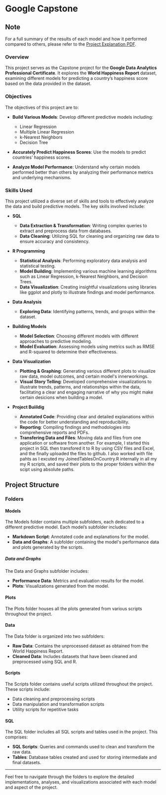 # Google Capstone

## Note

For a full summary of the results of each model and how it performed compared to others, please refer to the [Project Explanation PDF](/Project_Explanation.pdf).

### Overview

This project serves as the Capstone project for the **Google Data Analytics Professional Certificate**. It explores the **World Happiness Report** dataset, examining different models for predicting a country’s happiness score based on the data provided in the dataset.

### Objectives

The objectives of this project are to:

- **Build Various Models**: Develop different predictive models including:
  - Linear Regression
  - Multiple Linear Regression
  - k-Nearest Neighbors
  - Decision Tree

- **Accurately Predict Happiness Scores**: Use the models to predict countries’ happiness scores.

- **Analyze Model Performance**: Understand why certain models performed better than others by analyzing their performance metrics and underlying mechanisms.

### Skills Used

This project utilized a diverse set of skills and tools to effectively analyze the data and build predictive models. The key skills involved include:

- **SQL**
  - **Data Extraction & Transformation**: Writing complex queries to extract and preprocess data from databases.
  - **Data Cleaning**: Utilizing SQL for cleaning and organizing raw data to ensure accuracy and consistency.

- **R Programming**
  - **Statistical Analysis**: Performing exploratory data analysis and statistical testing.
  - **Model Building**: Implementing various machine learning algorithms such as Linear Regression, k-Nearest Neighbors, and Decision Trees.
  - **Data Visualization**: Creating insightful visualizations using libraries like ggplot and plotly to illustrate findings and model performance.

- **Data Analysis**
  - **Exploring Data**: Identifying patterns, trends, and groups within the dataset.
    
- **Building Models**
  - **Model Selection**: Choosing different models with different approaches to predictive modeling.
  - **Model Evaluation**: Assessing models using metrics such as RMSE and R-squared to determine their effectiveness.

- **Data Visualization**
  - **Plotting & Graphing**: Generating various different plots to visualize raw data, model outcomes, and certain model's innerworkings.
  - **Visual Story Telling**: Developed comprehensive visualizations to illustrate trends, patterns, and relationships within the data, facilitating a clear and engaging narrative of why you might make certain desicions when building a model.
   
- **Project Buiildig**
  - **Annotated Code**: Providing clear and detailed explanations within the code for better understanding and reproducibility.
  - **Reporting**: Compiling findings and methodologies into comprehensive reports and PDFs.
  - **Transfering Data and Files**: Moving data and files from one application or software from another. For example, I started this project in SQL then transfored it to R by using CSV files and Excel, and the finally uploaded the files to github. I also worked with file pahts as I excuted my JoinedTablesOnCountry.R internally in all my my R scripts, and saved their plots to the proper folders within the scipt using absolute paths.


## Project Structure

### Folders

#### Models

The Models folder contains multiple subfolders, each dedicated to a different predictive model. Each model’s subfolder includes:

- **Markdown Script**: Annotated code and explanations for the model.
- **Data and Graphs**: A subfolder containing the model's performance data and plots generated by the scripts.

##### Data and Graphs

The Data and Graphs subfolder includes:

- **Performance Data**: Metrics and evaluation results for the model.
- **Plots**: Visualizations generated from the model.

#### Plots

The Plots folder houses all the plots generated from various scripts throughout the project. 

#### Data

The Data folder is organized into two subfolders:

- **Raw Data**: Contains the unprocessed dataset as obtained from the World Happiness Report.
- **Cleaned Data**: Includes datasets that have been cleaned and preprocessed using SQL and R.

#### Scripts

The Scripts folder contains useful scripts utilized throughout the project. These scripts include:

- Data cleaning and preprocessing scripts
- Data manipulation and transformation scripts
- Utility scripts for repetitive tasks

#### SQL

The SQL folder includes all SQL scripts and tables used in the project. This comprises:

- **SQL Scripts**: Queries and commands used to clean and transform the raw data.
- **Tables**: Database tables created and used for storing intermediate and final datasets.

---

Feel free to navigate through the folders to explore the detailed implementations, analyses, and visualizations associated with each model and aspect of the project.




